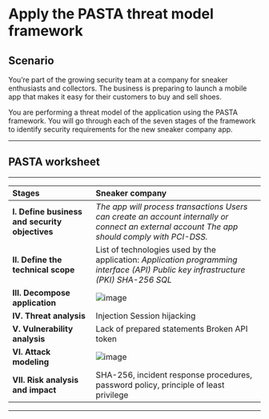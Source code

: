 # Apply the PASTA threat model framework

## Scenario

You’re part of the growing security team at a company for sneaker enthusiasts and collectors. The business is preparing to launch a mobile app that makes it easy for their customers to buy and sell shoes. 

You are performing a threat model of the application using the PASTA framework. You will go through each of the seven stages of the framework to identify security requirements for the new sneaker company app.

---

## PASTA worksheet

---

| Stages | Sneaker company |
| :---- | :---- |
| **I. Define business and security objectives** | *The app will process transactions Users can create an account internally or connect an external account The app should comply with PCI-DSS.* |
| **II. Define the technical scope** | List of technologies used by the application: *Application programming interface (API) Public key infrastructure (PKI) SHA-256 SQL* |
| **III. Decompose application** | ![image](https://github.com/user-attachments/assets/ae53bbb5-c4e9-4973-8469-1ff5c9fddac3) |
| **IV. Threat analysis** | Injection Session hijacking |
| **V. Vulnerability analysis** | Lack of prepared statements Broken API token |
| **VI. Attack modeling** | ![image](https://github.com/user-attachments/assets/c22539ab-b66c-4556-8338-7e80ee53f08d) |
| **VII. Risk analysis and impact** | SHA-256, incident response procedures, password policy, principle of least privilege |

---

